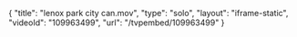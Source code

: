 {
    "title": "lenox park city can.mov",
    "type": "solo",
    "layout": "iframe-static",
    "videoId": "109963499",
    "url": "\/tvpembed\/109963499"
}